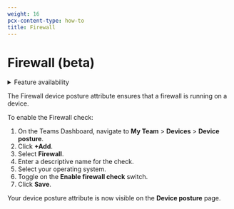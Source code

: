 ```yaml
---
weight: 16
pcx-content-type: how-to
title: Firewall
---
```


# Firewall (beta)

<details>
<summary>Feature availability</summary>
<div>

| Status | Operating Systems | [WARP mode required](/connections/connect-devices/warp#warp-client-modes) | [Teams plans](https://www.cloudflare.com/teams-pricing/) |
| ------ | ----------------- | ------------------------------------------------------------------------- | -------------------------------------------------------- |
| Beta   | macOS, Windows    | WARP with Gateway                                                         | All plans                                                |

</div>
</details>

The Firewall device posture attribute ensures that a firewall is running on a device.

To enable the Firewall check:

1. On the Teams Dashboard, navigate to **My Team** > **Devices** > **Device posture**.
1. Click **+Add**.
1. Select **Firewall**.
1. Enter a descriptive name for the check.
1. Select your operating system.
1. Toggle on the **Enable firewall check** switch.
1. Click **Save**.

Your device posture attribute is now visible on the **Device posture** page.
